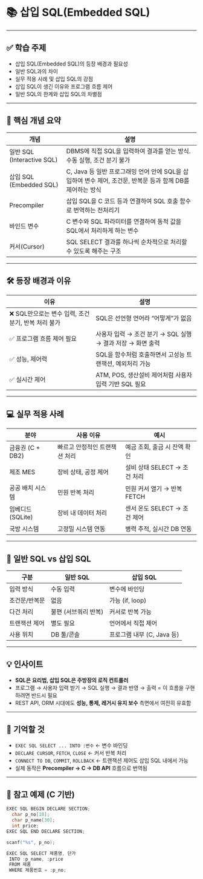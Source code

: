 
# 📚 삽입 SQL(Embedded SQL)

---

## ✅ 학습 주제

* 삽입 SQL(Embedded SQL)의 등장 배경과 필요성
* 일반 SQL과의 차이
* 실무 적용 사례 및 삽입 SQL의 강점
* 삽입 SQL이 생긴 이유와 프로그램 흐름 제어
* 일반 SQL의 한계와 삽입 SQL의 차별점

---

## 🧩 핵심 개념 요약

| 개념                       | 설명                                                                   |
| ------------------------ | -------------------------------------------------------------------- |
| 일반 SQL (Interactive SQL) | DBMS에 직접 SQL을 입력하여 결과를 얻는 방식. 수동 실행, 조건 분기 불가                        |
| 삽입 SQL (Embedded SQL)    | C, Java 등 일반 프로그래밍 언어 안에 SQL을 삽입하여 변수 제어, 조건문, 반복문 등과 함께 DB를 제어하는 방식 |
| Precompiler              | 삽입 SQL을 C 코드 등과 연결하여 SQL 호출 함수로 번역하는 전처리기                            |
| 바인드 변수                   | C 변수와 SQL 파라미터를 연결하여 동적 값을 SQL에서 처리하게 하는 변수                          |
| 커서(Cursor)               | SQL SELECT 결과를 하나씩 순차적으로 처리할 수 있도록 해주는 구조                            |

---

## 🛠️ 등장 배경과 이유

| 이유                               | 설명                                      |
| -------------------------------- | --------------------------------------- |
| ❌ SQL만으로는 변수 입력, 조건 분기, 반복 처리 불가 | SQL은 선언형 언어라 “어떻게”가 없음                  |
| ✅ 프로그램 흐름 제어 필요                  | 사용자 입력 → 조건 분기 → SQL 실행 → 결과 저장 → 화면 출력 |
| ✅ 성능, 제어력                        | SQL을 함수처럼 호출하면서 고성능 트랜잭션, 예외처리 가능       |
| ✅ 실시간 제어                         | ATM, POS, 생산설비 제어처럼 사용자 입력 기반 SQL 필요    |

---

## 💻 실무 적용 사례

| 분야            | 사용 이유            | 예시                   |
| ------------- | ---------------- | -------------------- |
| 금융권 (C + DB2) | 빠르고 안정적인 트랜잭션 처리 | 예금 조회, 출금 시 잔액 확인    |
| 제조 MES        | 장비 상태, 공정 제어     | 설비 상태 SELECT → 조건 처리 |
| 공공 배치 시스템     | 민원 반복 처리         | 민원 커서 열기 → 반복 FETCH  |
| 임베디드 (SQLite) | 장비 내 데이터 처리      | 센서 온도 SELECT → 조건 제어 |
| 국방 시스템        | 고정밀 시스템 연동       | 병력 추적, 실시간 DB 연동     |

---

## 🔎 일반 SQL vs 삽입 SQL

| 구분      | 일반 SQL       | 삽입 SQL              |
| ------- | ------------ | ------------------- |
| 입력 방식   | 수동 입력        | 변수에 바인딩             |
| 조건문/반복문 | 없음           | 가능 (if, loop)       |
| 다건 처리   | 불편 (서브쿼리 반복) | 커서로 반복 가능           |
| 트랜잭션 제어 | 별도 필요        | 언어에서 직접 제어          |
| 사용 위치   | DB 툴/콘솔      | 프로그램 내부 (C, Java 등) |

---

## 💡 인사이트

* **SQL은 요리법, 삽입 SQL은 주방장의 로직 컨트롤러**
* 프로그램 → 사용자 입력 받기 → SQL 실행 → 결과 반영 → 출력 = 이 흐름을 구현하려면 반드시 필요
* REST API, ORM 시대에도 **성능, 통제, 레거시 유지 보수** 측면에서 여전히 유효함

---

## 🧠 기억할 것

* `EXEC SQL SELECT ... INTO :변수` ← 변수 바인딩
* `DECLARE CURSOR`, `FETCH`, `CLOSE` ← 커서 반복 처리
* `CONNECT TO DB`, `COMMIT`, `ROLLBACK` ← 트랜잭션 제어도 삽입 SQL 내에서 가능
* 실제 동작은 **Precompiler → C → DB API** 흐름으로 번역됨

---

## 📎 참고 예제 (C 기반)

```c
EXEC SQL BEGIN DECLARE SECTION;
  char p_no[10];
  char p_name[30];
  int price;
EXEC SQL END DECLARE SECTION;

scanf("%s", p_no);

EXEC SQL SELECT 제품명, 단가
 INTO :p_name, :price
 FROM 제품
 WHERE 제품번호 = :p_no;
```


